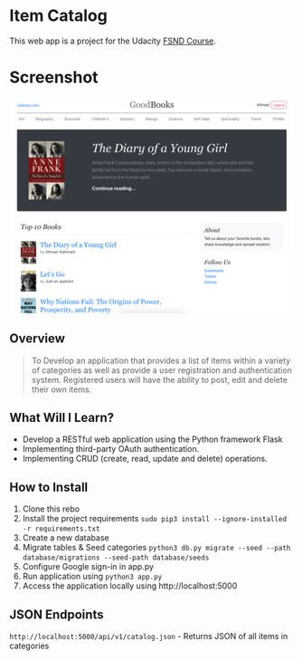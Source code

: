 # Item Catalog
This web app is a project for the Udacity [FSND Course](https://www.udacity.com/course/full-stack-web-developer-nanodegree--nd004).

# Screenshot
<img src="public/images/app.png" width="800">


##  Overview
> To Develop an application that provides a list of items within a variety of categories as well as provide a user registration and authentication system. Registered users will have the ability to post, edit and delete their own items.

## What Will I Learn?
  * Develop a RESTful web application using the Python framework Flask
  * Implementing third-party OAuth authentication.
  * Implementing CRUD (create, read, update and delete) operations.


## How to Install
  1. Clone this rebo
  2. Install the project requirements `sudo pip3 install --ignore-installed -r requirements.txt`
  3. Create a new database
  4. Migrate tables & Seed categories
   `python3 db.py migrate --seed --path database/migrations --seed-path database/seeds`
  5. Configure Google sign-in in app.py  
  6. Run application using `python3 app.py`
  7. Access the application locally using http://localhost:5000


## JSON Endpoints
`http://localhost:5000/api/v1/catalog.json` - Returns JSON of all items in categories
